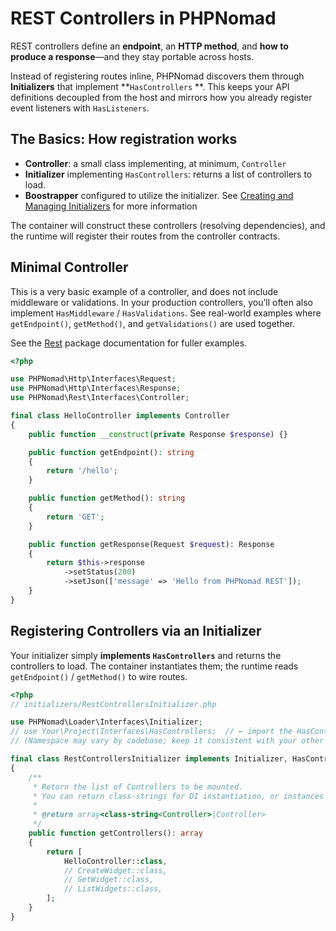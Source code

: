 # REST Controllers in PHPNomad

REST controllers define an **endpoint**, an **HTTP method**, and **how to produce a response**—and they stay portable
across hosts.

Instead of registering routes inline, PHPNomad discovers them through **Initializers** that implement **`HasControllers`
**. This keeps your API definitions decoupled from the host and mirrors how you already register event listeners
with `HasListeners`.

## The Basics: How registration works

* **Controller**: a small class implementing, at minimum, `Controller`
* **Initializer** implementing `HasControllers`: returns a list of controllers to load.
* **Boostrapper** configured to utilize the initializer.
  See [Creating and Managing Initializers](/core-concepts/bootstrapping/creating-and-managing-initializers) for more
  information

The container will construct these controllers (resolving dependencies), and the runtime will register their routes from
the controller contracts.

## Minimal Controller

This is a very basic example of a controller, and does not include middleware or validations. In your production
controllers, you’ll often also implement `HasMiddleware` / `HasValidations`. See real-world examples
where `getEndpoint()`, `getMethod()`, and `getValidations()` are used together.

See the [Rest](/packages/rest/introduction) package documentation for fuller examples.

```php
<?php

use PHPNomad\Http\Interfaces\Request;
use PHPNomad\Http\Interfaces\Response;
use PHPNomad\Rest\Interfaces\Controller;

final class HelloController implements Controller
{
    public function __construct(private Response $response) {}

    public function getEndpoint(): string
    {
        return '/hello';
    }

    public function getMethod(): string
    {
        return 'GET';
    }

    public function getResponse(Request $request): Response
    {
        return $this->response
            ->setStatus(200)
            ->setJson(['message' => 'Hello from PHPNomad REST']);
    }
}
```

## Registering Controllers via an Initializer

Your initializer simply **implements `HasControllers`** and returns the controllers to load.
The container instantiates them; the runtime reads `getEndpoint()` / `getMethod()` to wire routes.

```php
<?php
// initializers/RestControllersInitializer.php

use PHPNomad\Loader\Interfaces\Initializer;
// use Your\Project\Interfaces\HasControllers;  // ← import the HasControllers interface from your project
// (Namespace may vary by codebase; keep it consistent with your other initializers.)

final class RestControllersInitializer implements Initializer, HasControllers
{
    /**
     * Return the list of Controllers to be mounted.
     * You can return class-strings for DI instantiation, or instances if you prefer.
     *
     * @return array<class-string<Controller>|Controller>
     */
    public function getControllers(): array
    {
        return [
            HelloController::class,
            // CreateWidget::class,
            // GetWidget::class,
            // ListWidgets::class,
        ];
    }
}
```